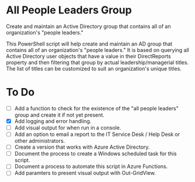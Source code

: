 # All People Leaders Group
Create and maintain an Active Directory group that contains all of an organization's "people leaders."

This PowerShell script will help create and maintain an AD group that contains all of an organization's "people leaders." It is based on querying all Active Directory user objects that have a value in their DirectReports property and then filtering that group by actual leadership/managerial titles. The list of titles can be customized to suit an organization's unique titles.

# To Do
- [ ] Add a function to check for the existence of the "all people leaders" group and create it if not yet present.  
- [X] Add logging and error handling.  
- [ ] Add visual output for when run in a console.  
- [ ] Add an option to email a report to the IT Service Desk / Help Desk or other administrators.  
- [ ] Create a version that works with Azure Active Directory.  
- [ ] Document the process to create a Windows scheduled task for this script.  
- [ ] Document a process to automate this script in Azure Functions.  
- [ ] Add paramters to present visual output with Out-GridView.  
